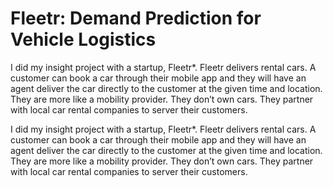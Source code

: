 # Fleetr: Demand Prediction for Vehicle Logistics 

I did my insight project with a startup, Fleetr*.
Fleetr delivers rental cars.
A customer can book a car through their mobile app and they will have an agent deliver the car directly to the customer at the given time and location.
They are more like a mobility provider. They don’t own cars. They partner with local car rental companies to server their customers. 


I did my insight project with a startup, Fleetr*. Fleetr delivers rental cars. A customer can book a car through their mobile app and they will have an agent deliver the car directly to the customer at the given time and location. They are more like a mobility provider. They don’t own cars. They partner with local car rental companies to server their customers. 